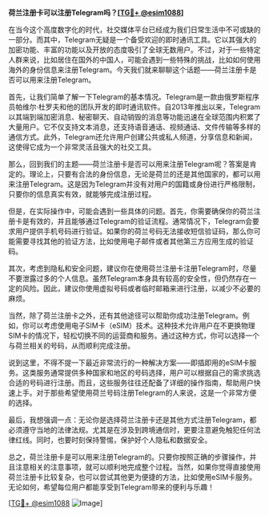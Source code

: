 **荷兰注册卡可以注册Telegram吗？[[TG💪+ @esim1088](https://t.me/s/esim1088)]**

在当今这个高度数字化的时代，社交媒体平台已经成为我们日常生活中不可或缺的一部分。而其中，Telegram无疑是一个备受欢迎的即时通讯工具。它以其强大的加密功能、丰富的功能以及开放的态度吸引了全球无数用户。不过，对于一些特定人群来说，比如居住在国外的中国人，可能会遇到一些特殊的挑战，比如如何使用海外的身份信息来注册Telegram。今天我们就来聊聊这个话题——荷兰注册卡是否可以用来注册Telegram。

首先，让我们简单了解一下Telegram的基本情况。Telegram是一款由俄罗斯程序员帕维尔·杜罗夫和他的团队开发的即时通讯软件。自2013年推出以来，Telegram以其端到端加密消息、秘密聊天、自动销毁的消息等功能迅速在全球范围内积累了大量用户。它不仅支持文本消息，还支持语音通话、视频通话、文件传输等多样的通信方式。此外，Telegram还允许用户创建公共或私人频道，分享信息和新闻，这使得它成为一个非常灵活且强大的社交工具。

那么，回到我们的主题——荷兰注册卡是否可以用来注册Telegram呢？答案是肯定的。理论上，只要有合法的身份信息，无论是荷兰的还是其他国家的，都可以用来注册Telegram。这是因为Telegram并没有对用户的国籍或身份进行严格限制，只要你的信息真实有效，就能够完成注册过程。

但是，在实际操作中，可能会遇到一些具体的问题。首先，你需要确保你的荷兰注册卡是有效的，并且能够通过Telegram的验证流程。通常情况下，Telegram会要求用户提供手机号码进行验证。如果你的荷兰号码无法接收短信验证码，那么你可能需要寻找其他的验证方法，比如使用电子邮件或者其他第三方应用生成的验证码。

其次，考虑到隐私和安全问题，建议你在使用荷兰注册卡注册Telegram时，尽量不要泄露过多的个人信息。虽然Telegram本身具有较高的安全性，但仍然存在一定的风险。因此，建议你使用虚拟号码或者临时邮箱来进行注册，以减少不必要的麻烦。

当然，除了荷兰注册卡之外，还有其他途径可以帮助你成功注册Telegram。例如，你可以考虑使用电子SIM卡（eSIM）技术。这种技术允许用户在不更换物理SIM卡的情况下，轻松切换不同的运营商和服务。通过这种方式，你可以选择一个与荷兰相关的号码，从而顺利完成注册。

说到这里，不得不提一下最近非常流行的一种解决方案——即插即用的eSIM卡服务。这类服务通常提供多种国家和地区的号码选择，用户可以根据自己的需求挑选合适的号码进行注册。而且，这些服务往往还配备了详细的操作指南，帮助用户快速上手。对于那些希望使用荷兰号码注册Telegram的人来说，这是一个非常方便的选择。

最后，我想强调一点：无论你是选择荷兰注册卡还是其他方式注册Telegram，都必须遵守当地的法律法规。尤其是在涉及到跨境通信时，更要注意避免触犯任何法律红线。同时，也要时刻保持警惕，保护好个人隐私和数据安全。

总之，荷兰注册卡是可以用来注册Telegram的。只要你按照正确的步骤操作，并且注意相关的注意事项，就可以顺利地完成整个过程。当然，如果你觉得直接使用荷兰注册卡比较复杂，也可以尝试其他更为便捷的方法，比如使用eSIM卡服务。无论如何，希望每位用户都能享受到Telegram带来的便利与乐趣！

[[TG💪+ @esim1088](https://t.me/s/esim1088) ![Image](https://i.postimg.cc/4NQfJmqS/Snipaste-2025-05-13-00-14-12.png)]